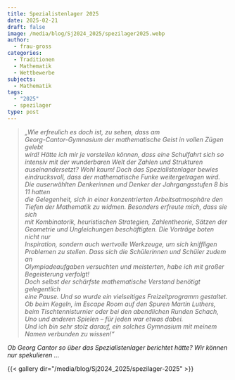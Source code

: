 ```yaml
---
title: Spezialistenlager 2025
date: 2025-02-21
draft: false
image: /media/blog/Sj2024_2025/spezilager2025.webp
author:
  - frau-gross
categories:
  - Traditionen
  - Mathematik
  - Wettbewerbe
subjects:
  - Mathematik
tags:
  - "2025"
  - spezilager
type: post
---
```

> _„Wie erfreulich es doch ist, zu sehen, dass am   
> Georg-Cantor-Gymnasium der mathematische Geist in vollen Zügen gelebt   
> wird! Hätte ich mir je vorstellen können, dass eine Schulfahrt sich so   
> intensiv mit der wunderbaren Welt der Zahlen und Strukturen   
> auseinandersetzt? Wohl kaum! Doch das Spezialistenlager bewies   
> eindrucksvoll, dass der mathematische Funke weitergetragen wird.  
> Die auserwählten Denkerinnen und Denker der Jahrgangsstufen 8 bis 11 hatten  
> die Gelegenheit, sich in einer konzentrierten Arbeitsatmosphäre den   
> Tiefen der Mathematik zu widmen. Besonders erfreute mich, dass sie sich   
> mit Kombinatorik, heuristischen Strategien, Zahlentheorie, Sätzen der   
> Geometrie und Ungleichungen beschäftigten. Die Vorträge boten nicht nur   
> Inspiration, sondern auch wertvolle Werkzeuge, um sich kniffligen   
> Problemen zu stellen. Dass sich die Schülerinnen und Schüler zudem an   
> Olympiadeaufgaben versuchten und meisterten, habe ich mit großer   
> Begeisterung verfolgt!  
> Doch selbst der schärfste mathematische Verstand benötigt gelegentlich  
> eine Pause. Und so wurde ein vielseitiges Freizeitprogramm gestaltet.  
> Ob beim Kegeln, im Escape Room auf den Spuren Martin Luthers,  
> beim Tischtennisturnier oder bei den abendlichen Runden Schach,  
> Uno und anderen Spielen – für jeden war etwas dabei.   
> Und ich bin sehr stolz darauf, ein solches Gymnasium mit meinem Namen verbunden zu wissen!“_

_Ob Georg Cantor so über das Spezialistenlager berichtet hätte? Wir können nur spekulieren …_



{{< gallery dir="/media/blog/Sj2024_2025/spezilager-2025" >}}


